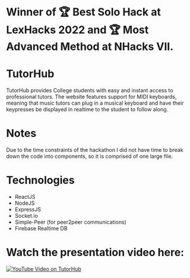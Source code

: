 # Winner of 🏆 Best Solo Hack at LexHacks 2022 and 🏆 Most Advanced Method at NHacks VII.

# TutorHub
TutorHub provides College students with easy and instant access to professional tutors. The website features support for MIDI keyboards, meaning that music tutors can plug in a musical keyboard and have their keypresses be displayed in realtime to the student to follow along. 

# Notes
Due to the time constraints of the hackathon I did not have time to break down the code into components, so it is comprised of one large file.

# Technologies
* ReactJS
* NodeJS
* ExpressJS
* Socket.io
* Simple-Peer (for peer2peer communications)
* Firebase Realtime DB

# Watch the presentation video here:

[![YouTube Video on TutorHub](https://imgur.com/2IltFUEm.png)](https://www.youtube.com/watch?v=kX6oQZZsLaM "TutorHub Youtube Video")
